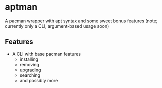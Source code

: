 # aptman
A pacman wrapper with apt syntax and some sweet bonus features (note; currently only a CLI, argument-based usage soon)

## Features
- A CLI with base pacman features
    - installing
    - removing
    - upgrading
    - searching
    - and possibly more

